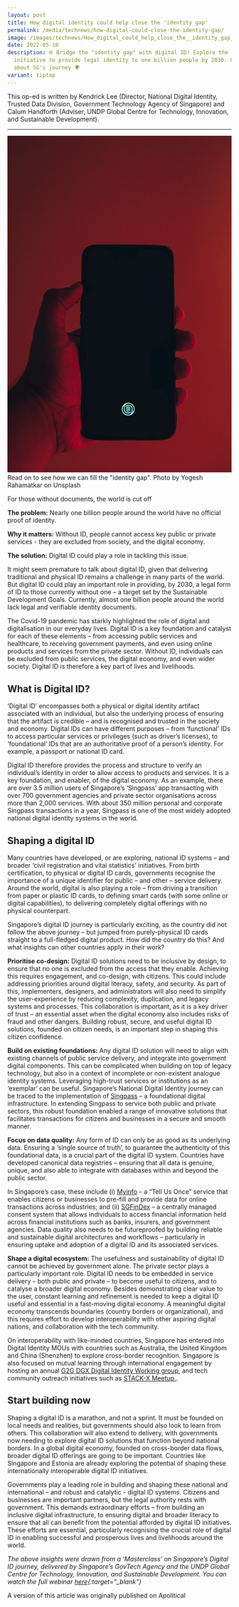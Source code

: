 ```yaml
---
layout: post
title: How digital identity could help close the 'identity gap'
permalink: /media/technews/how-digital-could-close-the-identity-gap/
image: /images/technews/How_digital_could_help_close_the__identity_gap_.jpg
date: 2022-05-10
description: 🌐 Bridge the "identity gap" with digital ID! Explore the global
  initiative to provide legal identity to one billion people by 2030. Learn
  about SG's journey 🌍
variant: tiptap
---
```

This op-ed is written by Kendrick Lee (Director, National Digital Identity, Trusted Data Division, Government Technology Agency of Singapore) and Calum Handforth (Adviser, UNDP Global Centre for Technology, Innovation, and Sustainable Development).


---

![Digital identity](/images/technews/ndi-op-ed.jpg)
Read on to see how we can fill the "identity gap".
Photo by Yogesh Rahamatkar on Unsplash

For those without documents, the world is cut off

**The problem:** Nearly one billion people around the world have no official proof of identity. 

**Why it matters:** Without ID, people cannot access key public or private services - they are excluded from society, and the digital economy.

**The solution:** Digital ID could play a role in tackling this issue.
  
It might seem premature to talk about digital ID, given that delivering traditional and physical ID remains a challenge in many parts of the world. But digital ID could play an important role in providing, by 2030, a legal form of ID to those currently without one – a target set by the Sustainable Development Goals. Currently, almost one billion people around the world lack legal and verifiable identity documents. 

The Covid-19 pandemic has starkly highlighted the role of digital and digitalisation in our everyday lives. Digital ID is a key foundation and catalyst for each of these elements – from accessing public services and healthcare, to receiving government payments, and even using online products and services from the private sector. Without ID, individuals can be excluded from public services, the digital economy, and even wider society. Digital ID is therefore a key part of lives and livelihoods.

## What is Digital ID?
‘Digital ID’ encompasses both a physical or digital identity artifact associated with an individual, but also the underlying process of ensuring that the artifact is credible – and is recognised and trusted in the society and economy. Digital IDs can have different purposes – from ‘functional’ IDs to access particular services or privileges (such as driver’s licenses), to ‘foundational’ IDs that are an authoritative proof of a person’s identity. For example, a passport or national ID card. 

Digital ID therefore provides the process and structure to verify an individual’s identity in order to allow access to products and services. It is a key foundation, and enabler, of the digital economy. As an example, there are over 3.5 million users of Singapore’s ‘Singpass’ app transacting with over 700 government agencies and private sector organisations across more than 2,000 services. With about 350 million personal and corporate Singpass transactions in a year, Singpass is one of the most widely adopted national digital identity systems in the world. 

## Shaping a digital ID
Many countries have developed, or are exploring, national ID systems – and broader ‘civil registration and vital statistics’ initiatives. From birth certification, to physical or digital ID cards, governments recognise the importance of a unique identifier for public – and other – service delivery. Around the world, digital is also playing a role – from driving a transition from paper or plastic ID cards, to defining smart cards (with some online or digital capabilities), to delivering completely digital offerings with no physical counterpart.

Singapore’s digital ID journey is particularly exciting, as the country did not follow the above journey – but jumped from purely-physical ID cards straight to a full-fledged digital product. How did the country do this? And what insights can other countries apply in their work?

**Prioritise co-design:** Digital ID solutions need to be inclusive by design, to ensure that no one is excluded from the access that they enable. Achieving this requires engagement, and co-design, with citizens. This could include addressing priorities around digital literacy, safety, and security. As part of this, implementers, designers, and administrators will also need to simplify the user-experience by reducing complexity, duplication, and legacy systems and processes. This collaboration is important, as it is a key driver of trust – an essential asset when the digital economy also includes risks of fraud and other dangers. Building robust, secure, and useful digital ID solutions, founded on citizen needs, is an important step in shaping this citizen confidence.

**Build on existing foundations:** Any digital ID solution will need to align with existing channels of public service delivery, and integrate into government digital components. This can be complicated when building on top of legacy technology, but also in a context of incomplete or non-existent analogue identity systems. Leveraging high-trust services or institutions as an ‘exemplar’ can be useful. Singapore’s National Digital Identity journey can be traced to the implementation of [Singpass](https://www.developer.tech.gov.sg/products/categories/digital-identity/singpass/overview.html) – a foundational digital infrastructure. In extending Singpass to service both public and private sectors, this robust foundation enabled a range of innovative solutions that facilitates transactions for citizens and businesses in a secure and smooth manner. 

**Focus on data quality:** Any form of ID can only be as good as its underlying data. Ensuring a ‘single source of truth’, to guarantee the authenticity of this foundational data, is a crucial part of the digital ID system. Countries have developed canonical data registries – ensuring that all data is genuine, unique, and also able to integrate with databases within and beyond the public sector. 

In Singapore’s case, these include (i) [Myinfo](https://www.developer.tech.gov.sg/products/categories/digital-identity/myinfo/overview.html) – a “Tell Us Once” service that enables citizens or businesses to pre-fill and provide data for online transactions across industries; and (ii) [SGFinDex](https://www.developer.tech.gov.sg/products/categories/digital-identity/sgfindex/overview.html) – a centrally managed consent system that allows individuals to access financial information held across financial institutions such as banks, insurers, and government agencies. Data quality also needs to be futureproofed by building reliable and sustainable digital architectures and workflows – particularly in ensuring uptake and adoption of a digital ID and its associated services.

**Shape a digital ecosystem:** The usefulness and sustainability of digital ID cannot be achieved by government alone. The private sector plays a particularly important role.  Digital ID needs to be embedded in service delivery – both public and private – to become useful to citizens, and to catalyse a broader digital economy. Besides demonstrating clear value to the user, constant learning and refinement is needed to keep a digital ID useful and essential in a fast-moving digital economy. A meaningful digital economy transcends boundaries (country borders or organizational), and this requires effort to develop interoperability with other aspiring digital nations, and collaboration with the tech community. 

On interoperability with like-minded countries, Singapore has entered into Digital Identity MOUs with countries such as Australia, the United Kingdom and China (Shenzhen) to explore cross-border recognition. Singapore is also focused on mutual learning through international engagement by hosting an annual [G2G DGX Digital Identity Working group](https://www.tech.gov.sg/media/corporate-publications/digital-government-exchange-reports), and tech community outreach initiatives such as [STACK-X Meetup.](https://www.developer.tech.gov.sg/communities/stack-x-meetups/overview.html).

## Start building now 
Shaping a digital ID is a marathon, and not a sprint. It must be founded on local needs and realities, but governments should also look to learn from others. This collaboration will also extend to delivery, with governments now needing to explore digital ID solutions that function beyond national borders. In a global digital economy, founded on cross-border data flows, broader digital ID offerings are going to be important. Countries like Singapore and Estonia are already exploring the potential of shaping these internationally interoperable digital ID initiatives. 

Governments play a leading role in building and shaping these national and international – and robust and catalytic - digital ID systems. Citizens and businesses are important partners, but the legal authority rests with government. This demands extraordinary efforts – from building an inclusive digital infrastructure, to ensuring digital and broader literacy to ensure that all can benefit from the potential afforded by digital ID initiatives. These efforts are essential, particularly recognising the crucial role of digital ID in enabling successful and prosperous lives and livelihoods around the world.

*The above insights were drawn from a ‘Masterclass’ on Singapore’s Digital ID journey, delivered by Singapore’s GovTech Agency and the UNDP Global Centre for Technology, Innovation, and Sustainable Development. You can watch the full webinar [here](https://www.youtube.com/watch?v=Xg8iWouMTJA&list=PLVs2bLtIMGhI5A1_tQemmUfcTPGKZ1cUj&index=6&t=38s){:target="_blank"}*


A version of this article was originally published on Apolitical